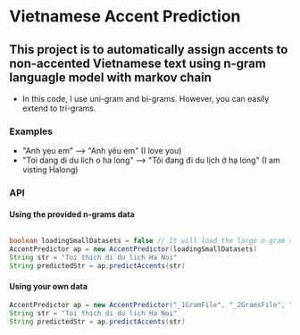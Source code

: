 # Vietnamese Accent Prediction
## This project is to automatically assign accents to non-accented Vietnamese text using n-gram languagle model with markov chain
- In this code, I use uni-gram and bi-grams. However, you can easily extend to tri-grams.

### Examples <br/>
- "Anh yeu em" --> "Anh yêu em" (I love you) <br/>
- "Toi dang di du lich o ha long" --> "Tôi đang đi du lịch ở hạ long" (I am visting Halong) <br/>

### API <br/>
#### Using the provided n-grams data

```java

boolean loadingSmallDatasets = false // It will load the large n-gram datasets in the datasets folder
AccentPredictor ap = new AccentPredictor(loadingSmallDatasets)
String str = "Toi thich di du lich Ha Noi"
String predictedStr = ap.predictAccents(str)

```

#### Using your own data

```java
AccentPredictor ap = new AccentPredictor("_1GramFile", "_2GramsFile", "vocabFile")
String str = "Toi thich di du lich Ha Noi"
String predictedStr = ap.predictAccents(str)

```

